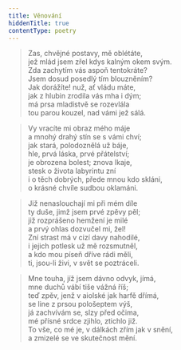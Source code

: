 ```yaml
---
title: Věnování
hiddenTitle: true
contentType: poetry
---
```


<section>

> Zas, chvějné postavy, mě oblétáte,  
> jež mlád jsem zřel kdys kalným okem svým.  
> Zda zachytím vás aspoň tentokráte?  
> Jsem dosud posedlý tím blouzněním?  
> Jak dorážíte! nuž, ať vládu máte,  
> jak z hlubin zrodila vás mha i dým;  
> má prsa mladistvě se rozevlála  
> tou parou kouzel, nad vámi jež sálá.

</section>

<section>

> Vy vracíte mi obraz mého máje  
> a mnohý drahý stín se s vámi chví;  
> jak stará, polodoznělá už báje,  
> hle, prvá láska, prvé přátelství;  
> je obrozena bolest; znova lkaje,  
> stesk o života labyrintu zní  
> i o těch dobrých, přede mnou kdo skláni,  
> o krásné chvíle sudbou oklamáni.

</section>

<section>

> Již nenaslouchají mi při mém díle  
> ty duše, jimž jsem prvé zpěvy pěl;  
> již rozprášeno hemžení je milé  
> a prvý ohlas dozvučel mi, žel!  
> Zní strast má v cizí davy nahodilé,  
> i jejich potlesk už mě rozsmutněl,  
> a kdo mou píseň dříve rádi měli,  
> ti, jsou-li živi, v svět se poztráceli.

</section>

<section>

> Mne touha, jíž jsem dávno odvyk, jímá,  
> mne duchů vábí tiše vážná říš;  
> teď zpěv, jenž v aiolské jak harfě dřímá,  
> se line z prsou pološeptem výš,  
> já zachvívám se, slzy před očima,  
> mé přísné srdce zjihlo, ztichlo již.  
> To vše, co mé je, v dálkách zřím jak v snění,  
> a zmizelé se ve skutečnost mění.

</section>
